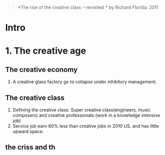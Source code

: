 > *The rise of the creative class --revisited *  by Richard Florida. 2011

# Intro

# 1. The creative age
## The creative economy
1.  A creative glass factory go to collapse under inhibitory management.
## The creative class
1. Defining the creative class: Super creative class(engineers, music composers) and creative professionals (work in a knowledge intensive job)
2. Service job earn 60% less than creative jobs in 2010 US. and has little upward space.
## the criss and th
<!--stackedit_data:
eyJoaXN0b3J5IjpbLTE0MzAxODU4NzQsLTExMjAzNDEsMTMwOT
A4OTIzOCwxNDY0NTE4MjEsMzc4MTkzMDM2LC0yMDcxOTY4MjEx
XX0=
-->
